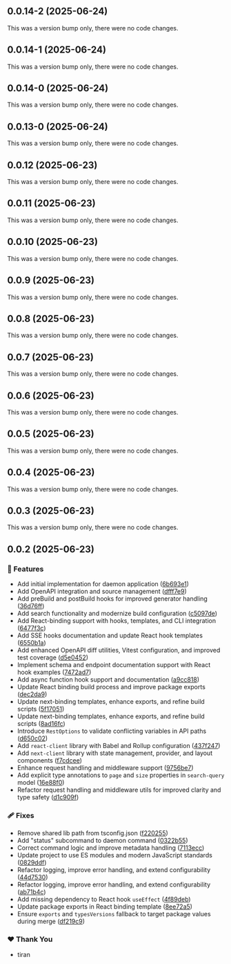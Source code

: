 ## 0.0.14-2 (2025-06-24)

This was a version bump only, there were no code changes.

## 0.0.14-1 (2025-06-24)

This was a version bump only, there were no code changes.

## 0.0.14-0 (2025-06-24)

This was a version bump only, there were no code changes.

## 0.0.13-0 (2025-06-24)

This was a version bump only, there were no code changes.

## 0.0.12 (2025-06-23)

This was a version bump only, there were no code changes.

## 0.0.11 (2025-06-23)

This was a version bump only, there were no code changes.

## 0.0.10 (2025-06-23)

This was a version bump only, there were no code changes.

## 0.0.9 (2025-06-23)

This was a version bump only, there were no code changes.

## 0.0.8 (2025-06-23)

This was a version bump only, there were no code changes.

## 0.0.7 (2025-06-23)

This was a version bump only, there were no code changes.

## 0.0.6 (2025-06-23)

This was a version bump only, there were no code changes.

## 0.0.5 (2025-06-23)

This was a version bump only, there were no code changes.

## 0.0.4 (2025-06-23)

This was a version bump only, there were no code changes.

## 0.0.3 (2025-06-23)

This was a version bump only, there were no code changes.

## 0.0.2 (2025-06-23)

### 🚀 Features

- Add initial implementation for daemon application ([6b693e1](https://github.com/intrigsoft/intrig-core/commit/6b693e1))
- Add OpenAPI integration and source management ([dfff7e9](https://github.com/intrigsoft/intrig-core/commit/dfff7e9))
- Add preBuild and postBuild hooks for improved generator handling ([36d76ff](https://github.com/intrigsoft/intrig-core/commit/36d76ff))
- Add search functionality and modernize build configuration ([c5097de](https://github.com/intrigsoft/intrig-core/commit/c5097de))
- Add React-binding support with hooks, templates, and CLI integration ([6477f3c](https://github.com/intrigsoft/intrig-core/commit/6477f3c))
- Add SSE hooks documentation and update React hook templates ([6550b1a](https://github.com/intrigsoft/intrig-core/commit/6550b1a))
- Add enhanced OpenAPI diff utilities, Vitest configuration, and improved test coverage ([d5e0452](https://github.com/intrigsoft/intrig-core/commit/d5e0452))
- Implement schema and endpoint documentation support with React hook examples ([7472ad7](https://github.com/intrigsoft/intrig-core/commit/7472ad7))
- Add async function hook support and documentation ([a9cc818](https://github.com/intrigsoft/intrig-core/commit/a9cc818))
- Update React binding build process and improve package exports ([dec2da9](https://github.com/intrigsoft/intrig-core/commit/dec2da9))
- Update next-binding templates, enhance exports, and refine build scripts ([5f17051](https://github.com/intrigsoft/intrig-core/commit/5f17051))
- Update next-binding templates, enhance exports, and refine build scripts ([8ad16fc](https://github.com/intrigsoft/intrig-core/commit/8ad16fc))
- Introduce `RestOptions` to validate conflicting variables in API paths ([d650c02](https://github.com/intrigsoft/intrig-core/commit/d650c02))
- Add `react-client` library with Babel and Rollup configuration ([437f247](https://github.com/intrigsoft/intrig-core/commit/437f247))
- Add `next-client` library with state management, provider, and layout components ([f7cdcee](https://github.com/intrigsoft/intrig-core/commit/f7cdcee))
- Enhance request handling and middleware support ([9756be7](https://github.com/intrigsoft/intrig-core/commit/9756be7))
- Add explicit type annotations to `page` and `size` properties in `search-query` model ([16e88f0](https://github.com/intrigsoft/intrig-core/commit/16e88f0))
- Refactor request handling and middleware utils for improved clarity and type safety ([d1c909f](https://github.com/intrigsoft/intrig-core/commit/d1c909f))

### 🩹 Fixes

- Remove shared lib path from tsconfig.json ([f220255](https://github.com/intrigsoft/intrig-core/commit/f220255))
- Add "status" subcommand to daemon command ([0322b55](https://github.com/intrigsoft/intrig-core/commit/0322b55))
- Correct command logic and improve metadata handling ([7113ecc](https://github.com/intrigsoft/intrig-core/commit/7113ecc))
- Update project to use ES modules and modern JavaScript standards ([0829ddf](https://github.com/intrigsoft/intrig-core/commit/0829ddf))
- Refactor logging, improve error handling, and extend configurability ([44d7530](https://github.com/intrigsoft/intrig-core/commit/44d7530))
- Refactor logging, improve error handling, and extend configurability ([ab71b4c](https://github.com/intrigsoft/intrig-core/commit/ab71b4c))
- Add missing dependency to React hook `useEffect` ([4f89deb](https://github.com/intrigsoft/intrig-core/commit/4f89deb))
- Update package exports in React binding template ([8ee72a5](https://github.com/intrigsoft/intrig-core/commit/8ee72a5))
- Ensure `exports` and `typesVersions` fallback to target package values during merge ([df219c9](https://github.com/intrigsoft/intrig-core/commit/df219c9))

### ❤️ Thank You

- tiran